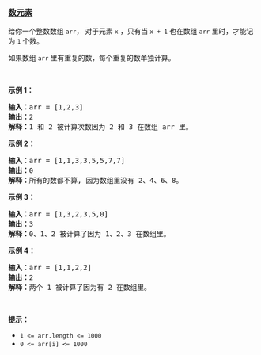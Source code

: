 ### [数元素](https://leetcode-cn.com/problems/counting-elements)

<p>给你一个整数数组&nbsp;<code>arr</code>， 对于元素 <code>x</code> ，只有当 <code>x + 1</code> 也在数组&nbsp;<code>arr</code> 里时，才能记为 <code>1</code> 个数。</p>

<p>如果数组&nbsp;<code>arr</code> 里有重复的数，每个重复的数单独计算。</p>

<p>&nbsp;</p>

<p><strong>示例 1：</strong></p>

<pre><strong>输入：</strong>arr = [1,2,3]
<strong>输出：</strong>2
<strong>解释：</strong>1 和 2 被计算次数因为 2 和 3 在数组 arr 里。</pre>

<p><strong>示例 2：</strong></p>

<pre><strong>输入：</strong>arr = [1,1,3,3,5,5,7,7]
<strong>输出：</strong>0
<strong>解释：</strong>所有的数都不算, 因为数组里没有 2、4、6、8。
</pre>

<p><strong>示例 3：</strong></p>

<pre><strong>输入：</strong>arr = [1,3,2,3,5,0]
<strong>输出：</strong>3
<strong>解释：</strong>0、1、2 被计算了因为 1、2、3 在数组里。
</pre>

<p><strong>示例 4：</strong></p>

<pre><strong>输入：</strong>arr = [1,1,2,2]
<strong>输出：</strong>2
<strong>解释：</strong>两个 1 被计算了因为有 2 在数组里。
</pre>

<p>&nbsp;</p>

<p><strong>提示：</strong></p>

<ul>
	<li><code>1 &lt;= arr.length &lt;= 1000</code></li>
	<li><code>0 &lt;= arr[i] &lt;= 1000</code></li>
</ul>
